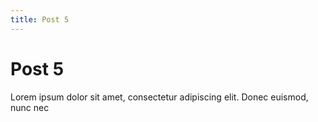 ```yaml
---
title: Post 5
---
```

# Post 5

Lorem ipsum dolor sit amet, consectetur adipiscing elit. Donec euismod, nunc nec
